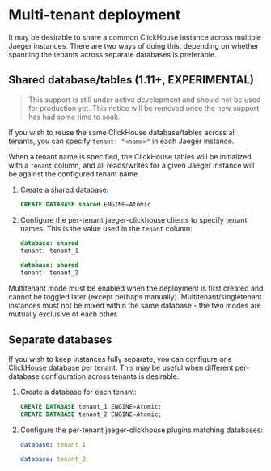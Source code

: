 # Multi-tenant deployment

It may be desirable to share a common ClickHouse instance across multiple Jaeger instances.
There are two ways of doing this, depending on whether spanning the tenants across separate databases is preferable.

## Shared database/tables (1.11+, EXPERIMENTAL)

> This support is still under active development and should not be used for production yet.
> This notice will be removed once the new support has had some time to soak.

If you wish to reuse the same ClickHouse database/tables across all tenants, you can specify `tenant: "<name>"` in each Jaeger instance.

When a tenant name is specified, the ClickHouse tables will be initialized with a `tenant` column, and all reads/writes for a given Jaeger instance will be against the configured tenant name.

1. Create a shared database:
    ```sql
    CREATE DATABASE shared ENGINE=Atomic
    ```
2. Configure the per-tenant jaeger-clickhouse clients to specify tenant names. This is the value used in the `tenant` column:
    ```sql
    database: shared
    tenant: tenant_1
    ```
    ```sql
    database: shared
    tenant: tenant_2
    ```

Multitenant mode must be enabled when the deployment is first created and cannot be toggled later (except perhaps manually).
Multitenant/singletenant instances must not be mixed within the same database - the two modes are mutually exclusive of each other.

## Separate databases

If you wish to keep instances fully separate, you can configure one ClickHouse database per tenant.
This may be useful when different per-database configuration across tenants is desirable.

1. Create a database for each tenant:
    ```sql
    CREATE DATABASE tenant_1 ENGINE=Atomic;
    CREATE DATABASE tenant_2 ENGINE=Atomic;
    ```
2. Configure the per-tenant jaeger-clickhouse plugins matching databases:
    ```yaml
    database: tenant_1
    ```
    ```yaml
    database: tenant_2
    ```

